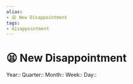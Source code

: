 ```yaml
---
alias:
- 😫 New Disappointment
tags:
- disappointment
---
```


# 😫 New Disappointment



Year:: 
Quarter:: 
Month:: 
Week:: 
Day:: 
